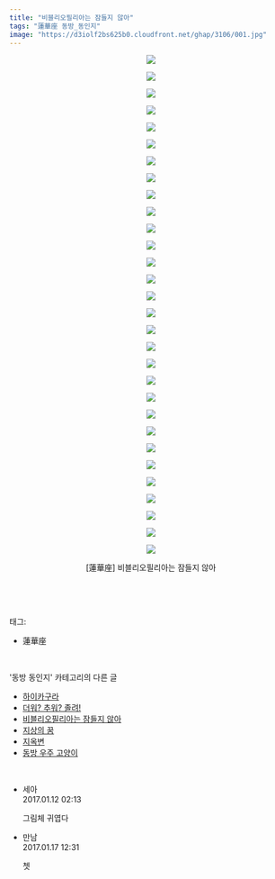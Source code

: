 ```yaml
---
title: "비블리오필리아는 잠들지 않아"
tags: "蓮華座 동방_동인지"
image: "https://d3iolf2bs625b0.cloudfront.net/ghap/3106/001.jpg"
---
```

<div class="article">
<p style="text-align: center; clear: none; float: none;"><img src="{{ site.imgserver3 }}/ghap/3106/001.jpg"/></p>
<p style="text-align: center; clear: none; float: none;"><img src="{{ site.imgserver3 }}/ghap/3106/002.jpg"/></p>
<p style="text-align: center; clear: none; float: none;"><img src="{{ site.imgserver3 }}/ghap/3106/003.jpg"/></p>
<p style="text-align: center; clear: none; float: none;"><img src="{{ site.imgserver3 }}/ghap/3106/004.jpg"/></p>
<p style="text-align: center; clear: none; float: none;"><img src="{{ site.imgserver3 }}/ghap/3106/005.jpg"/></p>
<p style="text-align: center; clear: none; float: none;"><img src="{{ site.imgserver3 }}/ghap/3106/006.jpg"/></p>
<p style="text-align: center; clear: none; float: none;"><img src="{{ site.imgserver3 }}/ghap/3106/007.jpg"/></p>
<p style="text-align: center; clear: none; float: none;"><img src="{{ site.imgserver3 }}/ghap/3106/008.jpg"/></p>
<p style="text-align: center; clear: none; float: none;"><img src="{{ site.imgserver3 }}/ghap/3106/009.jpg"/></p>
<p style="text-align: center; clear: none; float: none;"><img src="{{ site.imgserver3 }}/ghap/3106/010.jpg"/></p>
<p style="text-align: center; clear: none; float: none;"><img src="{{ site.imgserver3 }}/ghap/3106/011.jpg"/></p>
<p style="text-align: center; clear: none; float: none;"><img src="{{ site.imgserver3 }}/ghap/3106/012.jpg"/></p>
<p style="text-align: center; clear: none; float: none;"><img src="{{ site.imgserver3 }}/ghap/3106/013.jpg"/></p>
<p style="text-align: center; clear: none; float: none;"><img src="{{ site.imgserver3 }}/ghap/3106/014.jpg"/></p>
<p style="text-align: center; clear: none; float: none;"><img src="{{ site.imgserver3 }}/ghap/3106/015.jpg"/></p>
<p style="text-align: center; clear: none; float: none;"><img src="{{ site.imgserver3 }}/ghap/3106/016.jpg"/></p>
<p style="text-align: center; clear: none; float: none;"><img src="{{ site.imgserver3 }}/ghap/3106/017.jpg"/></p>
<p style="text-align: center; clear: none; float: none;"><img src="{{ site.imgserver3 }}/ghap/3106/018.jpg"/></p>
<p style="text-align: center; clear: none; float: none;"><img src="{{ site.imgserver3 }}/ghap/3106/019.jpg"/></p>
<p style="text-align: center; clear: none; float: none;"><img src="{{ site.imgserver3 }}/ghap/3106/020.jpg"/></p>
<p style="text-align: center; clear: none; float: none;"><img src="{{ site.imgserver3 }}/ghap/3106/021.jpg"/></p>
<p style="text-align: center; clear: none; float: none;"><img src="{{ site.imgserver3 }}/ghap/3106/022.jpg"/></p>
<p style="text-align: center; clear: none; float: none;"><img src="{{ site.imgserver3 }}/ghap/3106/023.jpg"/></p>
<p style="text-align: center; clear: none; float: none;"><img src="{{ site.imgserver3 }}/ghap/3106/024.jpg"/></p>
<p style="text-align: center; clear: none; float: none;"><img src="{{ site.imgserver3 }}/ghap/3106/025.jpg"/></p>
<p style="text-align: center; clear: none; float: none;"><img src="{{ site.imgserver3 }}/ghap/3106/026.jpg"/></p>
<p style="text-align: center; clear: none; float: none;"><img src="{{ site.imgserver3 }}/ghap/3106/027.jpg"/></p>
<p style="text-align: center; clear: none; float: none;"><img src="{{ site.imgserver3 }}/ghap/3106/028.jpg"/></p>
<p style="text-align: center; clear: none; float: none;"><img src="{{ site.imgserver3 }}/ghap/3106/029.jpg"/></p>
<p style="text-align: center; clear: none; float: none;"><img src="{{ site.imgserver3 }}/ghap/3106/030.jpg"/></p>
<p style="text-align: center; clear: none; float: none;">[蓮華座] 비블리오필리아는 잠들지 않아</p>
<p><br/></p>
</div><br/>
<div class="tagTrail">
<p>태그: </p>
<ul>
<li>蓮華座</li>
</ul>
</div><br/>
<div class="another">
<p>'동방 동인지' 카테고리의 다른 글</p>
<ul>
<li><a href="/ghap_3108">하이카구라</a></li>
<li><a href="/ghap_3107">더워? 추워? 졸려!</a></li>
<li><a href="/ghap_3106">비블리오필리아는 잠들지 않아</a></li>
<li><a href="/ghap_3105">지상의 꿈</a></li>
<li><a href="/ghap_3101">지옥변</a></li>
<li><a href="/ghap_3098">동방 우주 고양이</a></li>
</ul>
</div><br/>
<div class="cb_module cb_fluid">
<div class="cb_wrt cb_profile">
<div class="comment">
<ul>
<li class="cb_thumb_off" id="comment14889386">
<div class="cb_comment_area">
<div class="cb_info_area">
<div class="cb_section">
<span class="cb_nick_name">세아</span>
</div>
<div class="cb_section">
<span class="cb_date">2017.01.12 02:13 </span>
</div>
</div>
<div class="cb_dsc_comment">
<p class="cb_dsc">
											그림체 귀엽다
										</p>
</div>
</div></li>
<li class="cb_thumb_off" id="comment14893656">
<div class="cb_comment_area">
<div class="cb_info_area">
<div class="cb_section">
<span class="cb_nick_name">만남</span>
</div>
<div class="cb_section">
<span class="cb_date">2017.01.17 12:31 </span>
</div>
</div>
<div class="cb_dsc_comment">
<p class="cb_dsc">
											쳇
										</p>
</div>
</div></li>
</ul>
</div>
</div><!-- commentList close -->
</div><br/>
